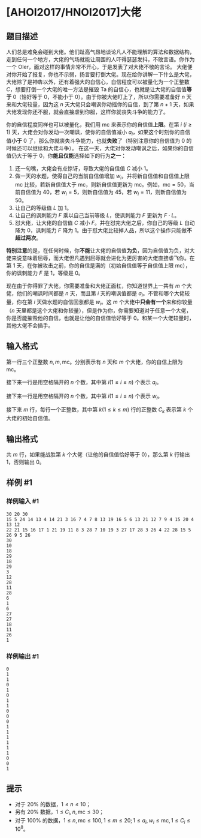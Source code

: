 # [AHOI2017/HNOI2017]大佬

## 题目描述

人们总是难免会碰到大佬。他们趾高气昂地谈论凡人不能理解的算法和数据结构，走到任何一个地方，大佬的气场就能让周围的人吓得瑟瑟发抖，不敢言语。你作为一个 OIer，面对这样的事情非常不开心，于是发表了对大佬不敬的言论。 大佬便对你开始了报复，你也不示弱，扬言要打倒大佬。现在给你讲解一下什么是大佬，大佬除了是神犇以外，还有着强大的自信心，自信程度可以被量化为一个正整数 $C$，想要打倒一个大佬的唯一方法是摧毁 Ta 的自信心，也就是让大佬的自信值**等于** $0$（恰好等于 $0$，不能小于 $0$）。由于你被大佬盯上了，所以你需要准备好 $n$ 天来和大佬较量，因为这 $n$ 天大佬只会嘲讽你动摇你的自信，到了第 $n+1$ 天，如果大佬发现你还不服，就会直接虐到你服，这样你就丧失斗争的能力了。

你的自信程度同样也可以被量化，我们用 $\mathrm{mc}$ 来表示你的自信值**上限**。在第 $i \ (i\ge 1)$ 天，大佬会对你发动一次嘲讽，使你的自信值减小 $a_i$，如果这个时刻你的自信值**小于** $0$ 了，那么你就丧失斗争能力，也就**失败**了（特别注意你的自信值为 $0$ 的时候还可以继续和大佬斗争）。 在这一天，大佬对你发动嘲讽之后，如果你的自信值仍大于等于 $0$，你**能且仅能**选择如下的行为**之一**：

1. 还一句嘴，大佬会有点惊讶，导致大佬的自信值 $C$ 减小 $1$。
2. 做一天的水题，使得自己的当前自信值增加 $w_i$，并将新自信值和自信值上限 $\mathrm{mc}$ 比较，若新自信值大于 $\mathrm{mc}$，则新自信值更新为 $\mathrm{mc}$。例如，$\mathrm{mc} = 50$，当前自信值为 $40$，若 $w_i = 5$，则新自信值为 $45$，若 $w_i = 11$，则新自信值为 $50$。
3. 让自己的等级值 $L$ 加 $1$。
4. 让自己的讽刺能力 $F$ 乘以自己当前等级 $L$，使讽刺能力 $F$ 更新为 $F\cdot L$。
5. 怼大佬，让大佬的自信值 $C$ 减小 $F$。并在怼完大佬之后，你自己的等级 $L$ 自动降为 $0$，讽刺能力 $F$ 降为 $1$。由于怼大佬比较掉人品，所以这个操作只能做**不超过两次**。

**特别注意**的是，在任何时候，你**不能**让大佬的自信值**为负**，因为自信值为负，对大佬来说意味着屈辱，而大佬但凡遇到屈辱就会进化为更厉害的大佬直接虐飞你。在第 $1$ 天，在你被攻击之前，你的自信是满的（初始自信值等于自信值上限 $\mathrm{mc}$），你的讽刺能力 $F$ 是 $1$，等级是 $0$。


现在由于你得罪了大佬，你需要准备和大佬正面杠，你知道世界上一共有 $m$ 个大佬，他们的嘲讽时间都是 $n$ 天，而且第 $i$ 天的嘲讽值都是 $a_i$。不管和哪个大佬较量，你在第 $i$ 天做水题的自信回涨都是 $w_i$。这 $m$ 个大佬中**只会有一个**来和你较量（$n$ 天里都是这个大佬和你较量），但是作为你，你需要知道对于任意一个大佬，你是否能摧毁他的自信，也就是让他的自信值恰好等于 $0$。和某一个大佬较量时，其他大佬不会插手。

## 输入格式

第一行三个正整数 $n,m,\mathrm{mc}$。分别表示有 $n$ 天和 $m$ 个大佬，你的自信上限为 $\mathrm{mc}$。

接下来一行是用空格隔开的 $n$ 个数，其中第 $i(1\le i\le n)$ 个表示 $a_i$。

接下来一行是用空格隔开的 $n$ 个数，其中第 $i(1\le i\le n)$ 个表示 $w_i$。

接下来 $m$ 行，每行一个正整数，其中第 $k(1\le k\le m)$ 行的正整数 $C_k$ 表示第 $k$ 个大佬的初始自信值。

## 输出格式

共 $m$ 行，如果能战胜第 $k$ 个大佬（让他的自信值恰好等于 0），那么第 $k$ 行输出 $1$，否则输出 $0$。

## 样例 #1

### 样例输入 #1
```
30 20 30
15 5 24 14 13 4 14 21 3 16 7 4 7 8 13 19 16 5 6 13 21 12 7 9 4 15 20 4 13 12
22 21 15 16 17 1 21 19 11 8 3 28 7 10 19 3 27 17 28 3 26 4 22 28 15 5 26 9 5 26
30
10
18
29
18
29
3
12
28
11
28
6
1
6
27
27
18
11
26
1
```

### 样例输出 #1

```
0
1
1
0
1
0
1
1
0
0
0
1
1
1
1
1
1
0
0
1
```

## 提示

- 对于 $20\%$ 的数据，$1\le n\le 10$；
- 另有 $20\%$ 数据，$1\le C_i,n,\mathrm{mc}\le 30$；
- 对于 $100\%$ 的数据，$1\le n, \mathrm{mc}\le 100, 1\le m\le 20; 1\le a_i, w_i\le\mathrm{mc}, 1\le C_i\le 10^8$。
